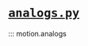 # [`analogs.py`](https://github.com/romainmartinez/motion/blob/master/motion/analogs.py)

::: motion.analogs